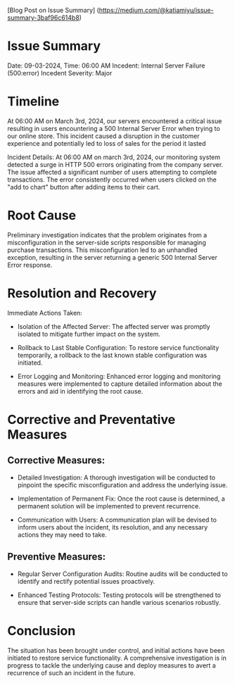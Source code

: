 [Blog Post on Issue Summary] (https://medium.com/@katiamiyu/issue-summary-3baf96c614b8)

# Issue Summary

Date: 09-03-2024, Time: 06:00 AM
Incedent: Internal Server Failure (500:error)
Incedent Severity: Major

# Timeline

At 06:00 AM on March 3rd, 2024, our servers encountered a critical issue resulting in users encountering a 500 Internal Server Error when trying to our online store. This incident caused a disruption in the customer experience and potentially led to loss of sales for the period it lasted

Incident Details: At 06:00 AM on march 3rd, 2024, our monitoring system detected a surge in HTTP 500 errors originating from the company server. The issue affected a significant number of users attempting to complete transactions. The error consistently occurred when users clicked on the "add to chart" button after adding items to their cart.

# Root Cause

Preliminary investigation indicates that the problem originates from a misconfiguration in the server-side scripts responsible for managing purchase transactions. This misconfiguration led to an unhandled exception, resulting in the server returning a generic 500 Internal Server Error response.

# Resolution and Recovery

Immediate Actions Taken:

- Isolation of the Affected Server: The affected server was promptly isolated to mitigate further impact on the system.

- Rollback to Last Stable Configuration: To restore service functionality temporarily, a rollback to the last known stable configuration was initiated.

- Error Logging and Monitoring: Enhanced error logging and monitoring measures were implemented to capture detailed information about the errors and aid in identifying the root cause.

# Corrective and Preventative Measures

## Corrective Measures:

- Detailed Investigation: A thorough investigation will be conducted to pinpoint the specific misconfiguration and address the underlying issue.

- Implementation of Permanent Fix: Once the root cause is determined, a permanent solution will be implemented to prevent recurrence.

- Communication with Users: A communication plan will be devised to inform users about the incident, its resolution, and any necessary actions they may need to take.



## Preventive Measures:

- Regular Server Configuration Audits: Routine audits will be conducted to identify and rectify potential issues proactively.

- Enhanced Testing Protocols: Testing protocols will be strengthened to ensure that server-side scripts can handle various scenarios robustly.

# Conclusion

The situation has been brought under control, and initial actions have been initiated to restore service functionality. A comprehensive investigation is in progress to tackle the underlying cause and deploy measures to avert a recurrence of such an incident in the future.
